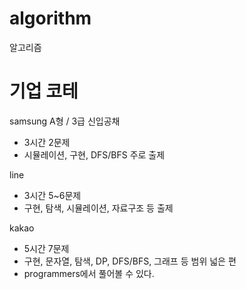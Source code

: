 # algorithm
알고리즘

# 기업 코테
samsung A형 / 3급 신입공채
- 3시간 2문제
- 시뮬레이션, 구현, DFS/BFS 주로 출제

line
- 3시간 5~6문제
- 구현, 탐색, 시뮬레이션, 자료구조 등 출제

kakao
- 5시간 7문제
- 구현, 문자열, 탐색, DP, DFS/BFS, 그래프 등 범위 넓은 편
- programmers에서 풀어볼 수 있다.
